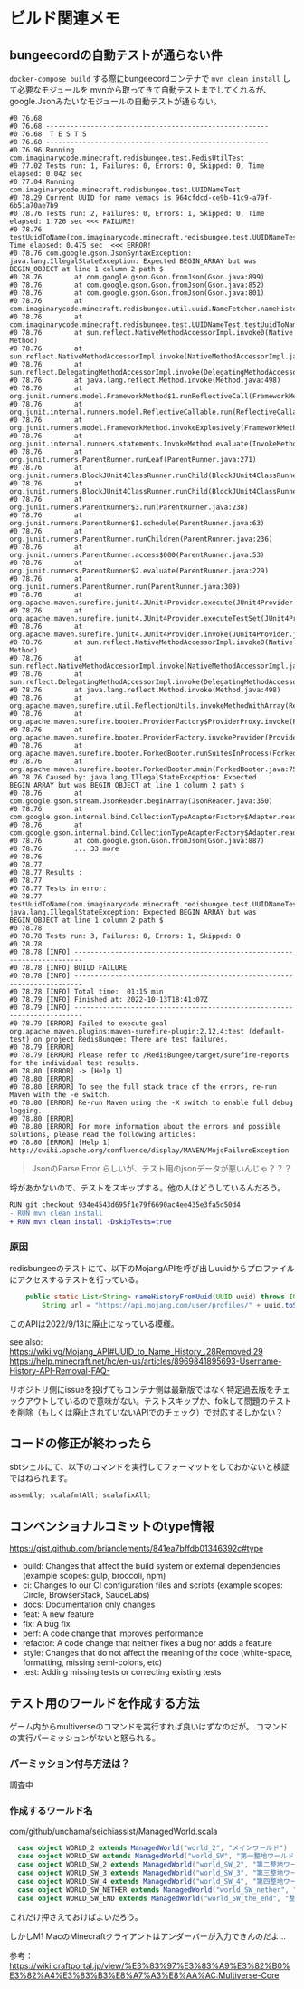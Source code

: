 # ビルド関連メモ

## bungeecordの自動テストが通らない件

`docker-compose build` する際にbungeecordコンテナで `mvn clean install` して必要なモジュールを
mvnから取ってきて自動テストまでしてくれるが、google.Jsonみたいなモジュールの自動テストが通らない。

```
#0 76.68
#0 76.68 -------------------------------------------------------
#0 76.68  T E S T S
#0 76.68 -------------------------------------------------------
#0 76.96 Running com.imaginarycode.minecraft.redisbungee.test.RedisUtilTest
#0 77.02 Tests run: 1, Failures: 0, Errors: 0, Skipped: 0, Time elapsed: 0.042 sec
#0 77.04 Running com.imaginarycode.minecraft.redisbungee.test.UUIDNameTest
#0 78.29 Current UUID for name vemacs is 964cfdcd-ce9b-41c9-a79f-6b51a70ae7b9
#0 78.76 Tests run: 2, Failures: 0, Errors: 1, Skipped: 0, Time elapsed: 1.726 sec <<< FAILURE!
#0 78.76 testUuidToName(com.imaginarycode.minecraft.redisbungee.test.UUIDNameTest)  Time elapsed: 0.475 sec  <<< ERROR!
#0 78.76 com.google.gson.JsonSyntaxException: java.lang.IllegalStateException: Expected BEGIN_ARRAY but was BEGIN_OBJECT at line 1 column 2 path $
#0 78.76        at com.google.gson.Gson.fromJson(Gson.java:899)
#0 78.76        at com.google.gson.Gson.fromJson(Gson.java:852)
#0 78.76        at com.google.gson.Gson.fromJson(Gson.java:801)
#0 78.76        at com.imaginarycode.minecraft.redisbungee.util.uuid.NameFetcher.nameHistoryFromUuid(NameFetcher.java:32)
#0 78.76        at com.imaginarycode.minecraft.redisbungee.test.UUIDNameTest.testUuidToName(UUIDNameTest.java:23)
#0 78.76        at sun.reflect.NativeMethodAccessorImpl.invoke0(Native Method)
#0 78.76        at sun.reflect.NativeMethodAccessorImpl.invoke(NativeMethodAccessorImpl.java:62)
#0 78.76        at sun.reflect.DelegatingMethodAccessorImpl.invoke(DelegatingMethodAccessorImpl.java:43)
#0 78.76        at java.lang.reflect.Method.invoke(Method.java:498)
#0 78.76        at org.junit.runners.model.FrameworkMethod$1.runReflectiveCall(FrameworkMethod.java:47)
#0 78.76        at org.junit.internal.runners.model.ReflectiveCallable.run(ReflectiveCallable.java:12)
#0 78.76        at org.junit.runners.model.FrameworkMethod.invokeExplosively(FrameworkMethod.java:44)
#0 78.76        at org.junit.internal.runners.statements.InvokeMethod.evaluate(InvokeMethod.java:17)
#0 78.76        at org.junit.runners.ParentRunner.runLeaf(ParentRunner.java:271)
#0 78.76        at org.junit.runners.BlockJUnit4ClassRunner.runChild(BlockJUnit4ClassRunner.java:70)
#0 78.76        at org.junit.runners.BlockJUnit4ClassRunner.runChild(BlockJUnit4ClassRunner.java:50)
#0 78.76        at org.junit.runners.ParentRunner$3.run(ParentRunner.java:238)
#0 78.76        at org.junit.runners.ParentRunner$1.schedule(ParentRunner.java:63)
#0 78.76        at org.junit.runners.ParentRunner.runChildren(ParentRunner.java:236)
#0 78.76        at org.junit.runners.ParentRunner.access$000(ParentRunner.java:53)
#0 78.76        at org.junit.runners.ParentRunner$2.evaluate(ParentRunner.java:229)
#0 78.76        at org.junit.runners.ParentRunner.run(ParentRunner.java:309)
#0 78.76        at org.apache.maven.surefire.junit4.JUnit4Provider.execute(JUnit4Provider.java:252)
#0 78.76        at org.apache.maven.surefire.junit4.JUnit4Provider.executeTestSet(JUnit4Provider.java:141)
#0 78.76        at org.apache.maven.surefire.junit4.JUnit4Provider.invoke(JUnit4Provider.java:112)
#0 78.76        at sun.reflect.NativeMethodAccessorImpl.invoke0(Native Method)
#0 78.76        at sun.reflect.NativeMethodAccessorImpl.invoke(NativeMethodAccessorImpl.java:62)
#0 78.76        at sun.reflect.DelegatingMethodAccessorImpl.invoke(DelegatingMethodAccessorImpl.java:43)
#0 78.76        at java.lang.reflect.Method.invoke(Method.java:498)
#0 78.76        at org.apache.maven.surefire.util.ReflectionUtils.invokeMethodWithArray(ReflectionUtils.java:189)
#0 78.76        at org.apache.maven.surefire.booter.ProviderFactory$ProviderProxy.invoke(ProviderFactory.java:165)
#0 78.76        at org.apache.maven.surefire.booter.ProviderFactory.invokeProvider(ProviderFactory.java:85)
#0 78.76        at org.apache.maven.surefire.booter.ForkedBooter.runSuitesInProcess(ForkedBooter.java:115)
#0 78.76        at org.apache.maven.surefire.booter.ForkedBooter.main(ForkedBooter.java:75)
#0 78.76 Caused by: java.lang.IllegalStateException: Expected BEGIN_ARRAY but was BEGIN_OBJECT at line 1 column 2 path $
#0 78.76        at com.google.gson.stream.JsonReader.beginArray(JsonReader.java:350)
#0 78.76        at com.google.gson.internal.bind.CollectionTypeAdapterFactory$Adapter.read(CollectionTypeAdapterFactory.java:80)
#0 78.76        at com.google.gson.internal.bind.CollectionTypeAdapterFactory$Adapter.read(CollectionTypeAdapterFactory.java:61)
#0 78.76        at com.google.gson.Gson.fromJson(Gson.java:887)
#0 78.76        ... 33 more
#0 78.76
#0 78.77
#0 78.77 Results :
#0 78.77
#0 78.77 Tests in error:
#0 78.77   testUuidToName(com.imaginarycode.minecraft.redisbungee.test.UUIDNameTest): java.lang.IllegalStateException: Expected BEGIN_ARRAY but was BEGIN_OBJECT at line 1 column 2 path $
#0 78.78
#0 78.78 Tests run: 3, Failures: 0, Errors: 1, Skipped: 0
#0 78.78
#0 78.78 [INFO] ------------------------------------------------------------------------
#0 78.78 [INFO] BUILD FAILURE
#0 78.78 [INFO] ------------------------------------------------------------------------
#0 78.78 [INFO] Total time:  01:15 min
#0 78.79 [INFO] Finished at: 2022-10-13T18:41:07Z
#0 78.79 [INFO] ------------------------------------------------------------------------
#0 78.79 [ERROR] Failed to execute goal org.apache.maven.plugins:maven-surefire-plugin:2.12.4:test (default-test) on project RedisBungee: There are test failures.
#0 78.79 [ERROR]
#0 78.79 [ERROR] Please refer to /RedisBungee/target/surefire-reports for the individual test results.
#0 78.80 [ERROR] -> [Help 1]
#0 78.80 [ERROR]
#0 78.80 [ERROR] To see the full stack trace of the errors, re-run Maven with the -e switch.
#0 78.80 [ERROR] Re-run Maven using the -X switch to enable full debug logging.
#0 78.80 [ERROR]
#0 78.80 [ERROR] For more information about the errors and possible solutions, please read the following articles:
#0 78.80 [ERROR] [Help 1] http://cwiki.apache.org/confluence/display/MAVEN/MojoFailureException
```

> JsonのParse Error らしいが、テスト用のjsonデータが悪いんじゃ？？？

埒があかないので、テストをスキップする。他の人はどうしているんだろう。

```diff
RUN git checkout 934e4543d695f1e79f6690ac4ee435e3fa5d50d4
- RUN mvn clean install
+ RUN mvn clean install -DskipTests=true
```

### 原因

redisbungeeのテストにて、以下のMojangAPIを呼び出しuuidからプロファイルにアクセスするテストを行っている。

```java
    public static List<String> nameHistoryFromUuid(UUID uuid) throws IOException {
        String url = "https://api.mojang.com/user/profiles/" + uuid.toString().replace("-", "") + "/names";
```
このAPIは2022/9/13に廃止になっている模様。

see also:
  https://wiki.vg/Mojang_API#UUID_to_Name_History_.28Removed.29
  https://help.minecraft.net/hc/en-us/articles/8969841895693-Username-History-API-Removal-FAQ-

リポジトリ側にissueを投げてもコンテナ側は最新版ではなく特定過去版をチェックアウトしているので意味がない。テストスキップか、folkして問題のテストを削除（もしくは廃止されていないAPIでのチェック）で対応するしかない？

## コードの修正が終わったら

sbtシェルにて、以下のコマンドを実行してフォーマットをしておかないと検証ではねられます。
```scala
assembly; scalafmtAll; scalafixAll;
```

## コンベンショナルコミットのtype情報

https://gist.github.com/brianclements/841ea7bffdb01346392c#type

- build: Changes that affect the build system or external dependencies (example scopes: gulp, broccoli, npm)
- ci: Changes to our CI configuration files and scripts (example scopes: Circle, BrowserStack, SauceLabs)
- docs: Documentation only changes
- feat: A new feature
- fix: A bug fix
- perf: A code change that improves performance
- refactor: A code change that neither fixes a bug nor adds a feature
- style: Changes that do not affect the meaning of the code (white-space, formatting, missing semi-colons, etc)
- test: Adding missing tests or correcting existing tests


## テスト用のワールドを作成する方法

ゲーム内からmultiverseのコマンドを実行すれば良いはずなのだが。
コマンドの実行パーミッションがないと怒られる。

### パーミッション付与方法は？

調査中

### 作成するワールド名

com/github/unchama/seichiassist/ManagedWorld.scala
```scala
  case object WORLD_2 extends ManagedWorld("world_2", "メインワールド")
  case object WORLD_SW extends ManagedWorld("world_SW", "第一整地ワールド")
  case object WORLD_SW_2 extends ManagedWorld("world_SW_2", "第二整地ワールド")
  case object WORLD_SW_3 extends ManagedWorld("world_SW_3", "第三整地ワールド")
  case object WORLD_SW_4 extends ManagedWorld("world_SW_4", "第四整地ワールド")
  case object WORLD_SW_NETHER extends ManagedWorld("world_SW_nether", "整地ネザー")
  case object WORLD_SW_END extends ManagedWorld("world_SW_the_end", "整地エンド")
```
これだけ押さえておけばよいだろう。

しかしM1 MacのMinecraftクライアントはアンダーバーが入力できんのだよ...

参考：
https://wiki.craftportal.jp/view/%E3%83%97%E3%83%A9%E3%82%B0%E3%82%A4%E3%83%B3%E8%A7%A3%E8%AA%AC:Multiverse-Core

